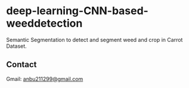 # deep-learning-CNN-based-weeddetection
Semantic Segmentation to detect and segment weed and crop in Carrot Dataset. 

## Contact
Gmail: anbu211299@gmail.com
